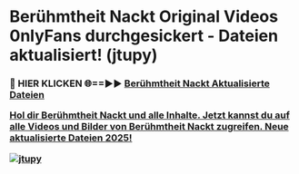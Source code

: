 # Berühmtheit Nackt Original Videos 0nlyFans durchgesickert - Dateien aktualisiert! (jtupy)

<h3>🔴 HIER KLICKEN 🌐==►► <a href="https://tinyurl.com/h6vf6nb8" rel="nofollow">Berühmtheit Nackt Aktualisierte Dateien

Hol dir Berühmtheit Nackt und alle Inhalte. Jetzt kannst du auf alle Videos und Bilder von Berühmtheit Nackt zugreifen. Neue aktualisierte Dateien 2025!

[![jtupy](https://i.imgur.com/sD4kR3V.gif)](https://tinyurl.com/h6vf6nb8)
